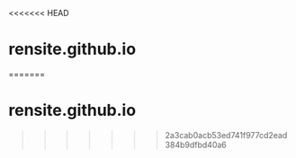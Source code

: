 <<<<<<< HEAD
# rensite.github.io
=======
# rensite.github.io
>>>>>>> 2a3cab0acb53ed741f977cd2ead384b9dfbd40a6
